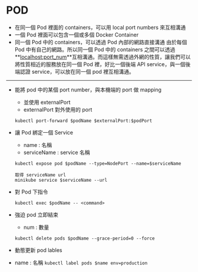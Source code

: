 # POD

-   在同一個 Pod 裡面的 containers，可以用 local port numbers 來互相溝通
-   一個 Pod 裡面可以包含一個或多個 Docker Container
-   同一個 Pod 中的 containers，可以透過 Pod 內部的網路直接溝通
    由於每個 Pod 中有自己的網路。所以同一個 Pod 中的 containers 之間可以透過**<localhost:port_num>**互相溝通。而這樣無需透過外網的性質，讓我們可以將性質相近的服務放在同一個 Pod 裡，好比一個後端 API service，與一個後端認證 service，可以放在同一個 pod 裡互相溝通。

---

-   能將 pod 中的某個 port number，與本機端的 port 做 mapping

    -   並使用 externalPort
    -   externalPort 對外使用的 port

    ```
    kubectl port-forward $podName $externalPort:$podPort
    ```

-   讓 Pod 綁定一個 Service
    -   name : 名稱
    -   serviceName : service 名稱

    ```
    kubectl expose pod $podName --type=NodePort --name=$serviceName

    取得 serviceName url
    minikube service $serviceName --url
    ```

-   對 Pod 下指令

    ```
    kubectl exec $podName -- <command>
    ```

-   強迫 pod 立即結束

    -   num : 數量

    ```
    kubectl delete pods $podName --grace-period=0 --force
    ```

-   動態更新 pod lables 
   -   name : 名稱
    ```
   kubectl label pods $name env=production
    ```
